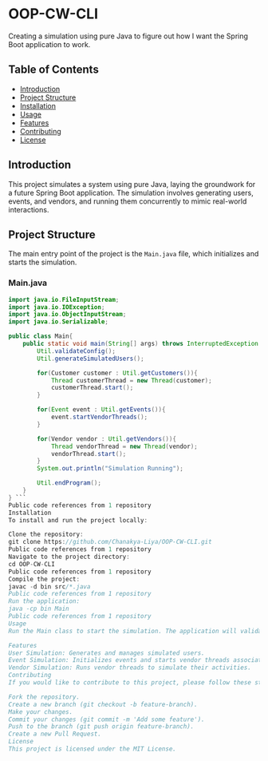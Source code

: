 # OOP-CW-CLI

Creating a simulation using pure Java to figure out how I want the Spring Boot application to work.

## Table of Contents

- [Introduction](#introduction)
- [Project Structure](#project-structure)
- [Installation](#installation)
- [Usage](#usage)
- [Features](#features)
- [Contributing](#contributing)
- [License](#license)

## Introduction

This project simulates a system using pure Java, laying the groundwork for a future Spring Boot application. The simulation involves generating users, events, and vendors, and running them concurrently to mimic real-world interactions.

## Project Structure

The main entry point of the project is the `Main.java` file, which initializes and starts the simulation.

### Main.java

```java
import java.io.FileInputStream;
import java.io.IOException;
import java.io.ObjectInputStream;
import java.io.Serializable;

public class Main{
    public static void main(String[] args) throws InterruptedException {
        Util.validateConfig();
        Util.generateSimulatedUsers();

        for(Customer customer : Util.getCustomers()){
            Thread customerThread = new Thread(customer);
            customerThread.start();
        }

        for(Event event : Util.getEvents()){
            event.startVendorThreads();
        }

        for(Vendor vendor : Util.getVendors()){
            Thread vendorThread = new Thread(vendor);
            vendorThread.start();
        }
        System.out.println("Simulation Running");

        Util.endProgram();
    }
} ```
Public code references from 1 repository
Installation
To install and run the project locally:

Clone the repository:
git clone https://github.com/Chanakya-Liya/OOP-CW-CLI.git
Public code references from 1 repository
Navigate to the project directory:
cd OOP-CW-CLI
Public code references from 1 repository
Compile the project:
javac -d bin src/*.java
Public code references from 1 repository
Run the application:
java -cp bin Main
Public code references from 1 repository
Usage
Run the Main class to start the simulation. The application will validate the configuration, generate users, events, and vendors, and start their respective threads to simulate interactions.

Features
User Simulation: Generates and manages simulated users.
Event Simulation: Initializes events and starts vendor threads associated with them.
Vendor Simulation: Runs vendor threads to simulate their activities.
Contributing
If you would like to contribute to this project, please follow these steps:

Fork the repository.
Create a new branch (git checkout -b feature-branch).
Make your changes.
Commit your changes (git commit -m 'Add some feature').
Push to the branch (git push origin feature-branch).
Create a new Pull Request.
License
This project is licensed under the MIT License.

